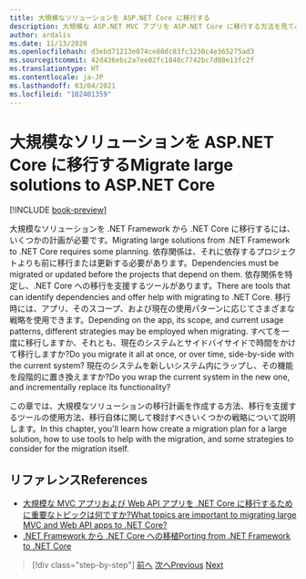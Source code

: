 ```yaml
---
title: 大規模なソリューションを ASP.NET Core に移行する
description: 大規模な ASP.NET MVC アプリを ASP.NET Core に移行する方法を見てみましょう。
author: ardalis
ms.date: 11/13/2020
ms.openlocfilehash: d3ebd71213e074ce80dc83fc3230c4e365275ad3
ms.sourcegitcommit: 42d436ebc2a7ee02fc1848c7742bc7d80e13fc2f
ms.translationtype: HT
ms.contentlocale: ja-JP
ms.lasthandoff: 03/04/2021
ms.locfileid: "102401359"
---
```

# <a name="migrate-large-solutions-to-aspnet-core"></a><span data-ttu-id="e3f07-103">大規模なソリューションを ASP.NET Core に移行する</span><span class="sxs-lookup"><span data-stu-id="e3f07-103">Migrate large solutions to ASP.NET Core</span></span>

[!INCLUDE [book-preview](../../../includes/book-preview.md)]

<span data-ttu-id="e3f07-104">大規模なソリューションを .NET Framework から .NET Core に移行するには、いくつかの計画が必要です。</span><span class="sxs-lookup"><span data-stu-id="e3f07-104">Migrating large solutions from .NET Framework to .NET Core requires some planning.</span></span> <span data-ttu-id="e3f07-105">依存関係は、それに依存するプロジェクトよりも前に移行または更新する必要があります。</span><span class="sxs-lookup"><span data-stu-id="e3f07-105">Dependencies must be migrated or updated before the projects that depend on them.</span></span> <span data-ttu-id="e3f07-106">依存関係を特定し、.NET Core への移行を支援するツールがあります。</span><span class="sxs-lookup"><span data-stu-id="e3f07-106">There are tools that can identify dependencies and offer help with migrating to .NET Core.</span></span> <span data-ttu-id="e3f07-107">移行時には、アプリ、そのスコープ、および現在の使用パターンに応じてさまざまな戦略を使用できます。</span><span class="sxs-lookup"><span data-stu-id="e3f07-107">Depending on the app, its scope, and current usage patterns, different strategies may be employed when migrating.</span></span> <span data-ttu-id="e3f07-108">すべてを一度に移行しますか、それとも、現在のシステムとサイドバイサイドで時間をかけて移行しますか?</span><span class="sxs-lookup"><span data-stu-id="e3f07-108">Do you migrate it all at once, or over time, side-by-side with the current system?</span></span> <span data-ttu-id="e3f07-109">現在のシステムを新しいシステム内にラップし、その機能を段階的に置き換えますか?</span><span class="sxs-lookup"><span data-stu-id="e3f07-109">Do you wrap the current system in the new one, and incrementally replace its functionality?</span></span>

<span data-ttu-id="e3f07-110">この章では、大規模なソリューションの移行計画を作成する方法、移行を支援するツールの使用方法、移行自体に関して検討すべきいくつかの戦略について説明します。</span><span class="sxs-lookup"><span data-stu-id="e3f07-110">In this chapter, you'll learn how create a migration plan for a large solution, how to use tools to help with the migration, and some strategies to consider for the migration itself.</span></span>

## <a name="references"></a><span data-ttu-id="e3f07-111">リファレンス</span><span class="sxs-lookup"><span data-stu-id="e3f07-111">References</span></span>

- [<span data-ttu-id="e3f07-112">大規模な MVC アプリおよび Web API アプリを .NET Core に移行するために重要なトピックは何ですか?</span><span class="sxs-lookup"><span data-stu-id="e3f07-112">What topics are important to migrating large MVC and Web API apps to .NET Core?</span></span>](https://twitter.com/ardalis/status/1313669040859217921)
- [<span data-ttu-id="e3f07-113">.NET Framework から .NET Core への移植</span><span class="sxs-lookup"><span data-stu-id="e3f07-113">Porting from .NET Framework to .NET Core</span></span>](../../core/porting/index.md)

>[!div class="step-by-step"]
><span data-ttu-id="e3f07-114">[前へ](testing-differences.md)
>[次へ](identify-migration-sequence.md)</span><span class="sxs-lookup"><span data-stu-id="e3f07-114">[Previous](testing-differences.md)
[Next](identify-migration-sequence.md)</span></span>
